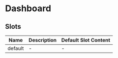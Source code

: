 # Dashboard

## Slots

<!-- @vuese:Dashboard:slots:start -->
|Name|Description|Default Slot Content|
|---|---|---|
|default|-|-|

<!-- @vuese:Dashboard:slots:end -->


